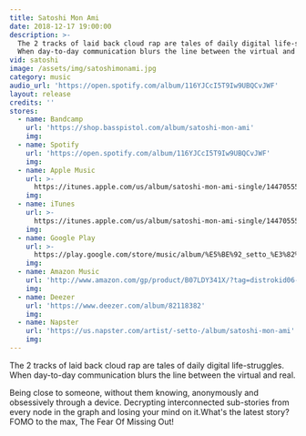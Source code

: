 ```yaml
---
title: Satoshi Mon Ami
date: 2018-12-17 19:00:00
description: >-
  The 2 tracks of laid back cloud rap are tales of daily digital life-struggles.
  When day-to-day communication blurs the line between the virtual and real.
vid: satoshi
image: /assets/img/satoshimonami.jpg
category: music
audio_url: 'https://open.spotify.com/album/116YJCcI5T9Iw9UBQCvJWF'
layout: release
credits: ''
stores:
  - name: Bandcamp
    url: 'https://shop.basspistol.com/album/satoshi-mon-ami'
    img:
  - name: Spotify
    url: 'https://open.spotify.com/album/116YJCcI5T9Iw9UBQCvJWF'
    img:
  - name: Apple Music
    url: >-
      https://itunes.apple.com/us/album/satoshi-mon-ami-single/1447055511?uo=4&app=music&at=1001lry3&ct=dashboard
    img:
  - name: iTunes
    url: >-
      https://itunes.apple.com/us/album/satoshi-mon-ami-single/1447055511?uo=4&app=music&at=1001lry3&ct=dashboard&app=itunes&at=1001lry3&ct=dashboard
    img:
  - name: Google Play
    url: >-
      https://play.google.com/store/music/album/%E5%BE%92_setto_%E3%82%BB%E3%83%83%E3%83%88_Satoshi_mon_ami?id=Bygwvidl75kflmclmchl6wc5uba
    img:
  - name: Amazon Music
    url: 'http://www.amazon.com/gp/product/B07LDY341X/?tag=distrokid06-20'
    img:
  - name: Deezer
    url: 'https://www.deezer.com/album/82118382'
    img:
  - name: Napster
    url: 'https://us.napster.com/artist/-setto-/album/satoshi-mon-ami'
    img:
---
```


The 2 tracks of laid back cloud rap are tales of daily digital life-struggles. When day-to-day communication blurs the line between the virtual and real.

Being close to someone, without them knowing, anonymously and obsessively through a device. Decrypting interconnected sub-stories from every node in the graph and losing your mind on it.What's the latest story? FOMO to the max, The Fear Of Missing Out!